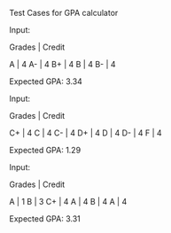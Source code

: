 Test Cases for GPA calculator


Input:

Grades  |  Credit

A       |  4
A-      |  4 
B+      |  4
B       |  4
B-      |  4

Expected GPA: 3.34


Input:

Grades  |  Credit

C+      |  4
C       |  4 
C-      |  4
D+      |  4
D       |  4
D-      |  4
F       |  4

Expected GPA: 1.29


Input:

Grades  |  Credit

A       |  1
B       |  3 
C+      |  4
A       |  4
B       |  4
A       |  4

Expected GPA: 3.31